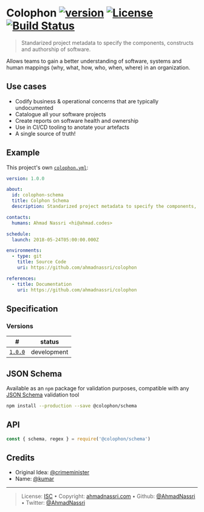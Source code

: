 # Colophon [![version][npm-version]][npm-url] [![License][license-image]][license-url] [![Build Status][travis-image]][travis-url]

> Standarized project metadata to specify the components, constructs and authorship of software.

Allows teams to gain a better understanding of software, systems and human mappings (why, what, how, who, when, where) in an organization.

## Use cases

- Codify business & operational concerns that are typically undocumented 
- Catalogue all your software projects
- Create reports on software health and ownership
- Use in CI/CD tooling to anotate your artefacts
- A single source of truth!

## Example

This project's own [`colophon.yml`](.colophon.yml):

```yaml
version: 1.0.0

about:
  id: colophon-schema
  title: Colphon Schema
  description: Standarized project metadata to specify the components, constructs and authorship of software.

contacts:
  humans: Ahmad Nassri <hi@ahmad.codes>

schedule:
  launch: 2018-05-24T05:00:00.000Z

environments:
  - type: git
    title: Source Code
    uri: https://github.com/ahmadnassri/colophon

references:
  - title: Documentation
    uri: https://github.com/ahmadnassri/colophon
```

## Specification

### Versions

\#                     | status     
---------------------- | -----------
[`1.0.0`](spec/1.0.0/) | development

## JSON Schema

Available as an `npm` package for validation purposes, compatible with any [JSON Schema][] validation tool

```bash
npm install --production --save @colophon/schema
```

## API

```js
const { schema, regex } = require('@colophon/schema')
```

## Credits

- Original Idea: [@crimeminister](https://github.com/crimeminister)
- Name: [@kumar](https://twitter.com/kumar)

---

> License: [ISC][license-url] • 
> Copyright: [ahmadnassri.com](https://www.ahmadnassri.com) • 
> Github: [@AhmadNassri](https://github.com/ahmadnassri) • 
> Twitter: [@AhmadNassri](https://twitter.com/ahmadnassri)

[json schema]: http://json-schema.org

[license-image]: https://img.shields.io/github/license/ahmadnassri/colophon.svg?style=flat-square

[license-url]: http://choosealicense.com/licenses/isc/

[npm-url]: https://www.npmjs.com/package/@colophon/schema

[npm-version]: https://img.shields.io/npm/v/@colophon/schema.svg?style=flat-square

[travis-image]: https://img.shields.io/travis/ahmadnassri/colophon.svg?style=flat-square

[travis-url]: https://travis-ci.org/ahmadnassri/colophon
